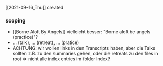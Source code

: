 [[2021-09-16_Thu]] created

### scoping
- [[Borne Aloft By Angels]] vielleicht besser: "Borne aloft be angels (practice)"?
- ... (talk), ... (retreat), ... (pratice)
- ACHTUNG: wir wollen links in den Transcripts haben, aber die Talks sollten z.B. zu den summaries gehen, oder die retreats zu den files in root => nicht alle index entries im folder Index?
